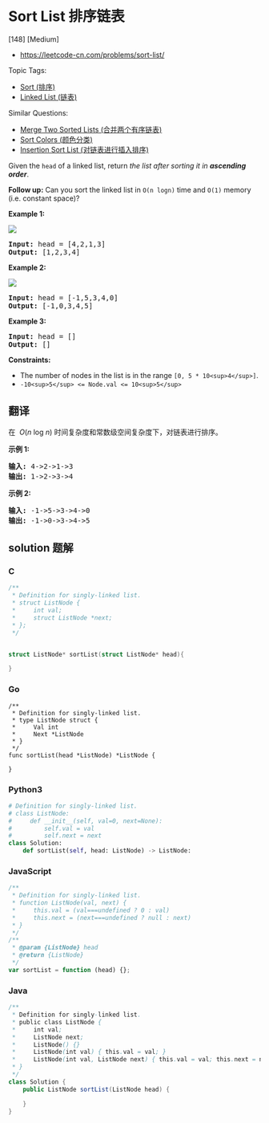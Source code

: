 # Sort List 排序链表

[148] [Medium]

- https://leetcode-cn.com/problems/sort-list/

Topic Tags:

- [Sort (排序)](https://leetcode-cn.com/tag/sort/)
- [Linked List (链表)](https://leetcode-cn.com/tag/linked-list/)

Similar Questions:

- [Merge Two Sorted Lists (合并两个有序链表)](https://leetcode-cn.com/problems/merge-two-sorted-lists/)
- [Sort Colors (颜色分类)](https://leetcode-cn.com/problems/sort-colors/)
- [Insertion Sort List (对链表进行插入排序)](https://leetcode-cn.com/problems/insertion-sort-list/)

Given the `head` of a linked list, return _the list after sorting it in **ascending order**_.

**Follow up:** Can you sort the linked list in `O(n logn)` time and `O(1)` memory (i.e. constant space)?

**Example 1:**

![](https://assets.leetcode.com/uploads/2020/09/14/sort_list_1.jpg)

<pre><strong>Input:</strong> head = [4,2,1,3]
<strong>Output:</strong> [1,2,3,4]
</pre>

**Example 2:**

![](https://assets.leetcode.com/uploads/2020/09/14/sort_list_2.jpg)

<pre><strong>Input:</strong> head = [-1,5,3,4,0]
<strong>Output:</strong> [-1,0,3,4,5]
</pre>

**Example 3:**

<pre><strong>Input:</strong> head = []
<strong>Output:</strong> []
</pre>

**Constraints:**

- The number of nodes in the list is in the range `[0, 5 * 10<sup>4</sup>]`.
- `-10<sup>5</sup> <= Node.val <= 10<sup>5</sup>`

## 翻译

在  *O*(*n* log *n*) 时间复杂度和常数级空间复杂度下，对链表进行排序。

**示例 1:**

<pre><strong>输入:</strong> 4-&gt;2-&gt;1-&gt;3
<strong>输出:</strong> 1-&gt;2-&gt;3-&gt;4
</pre>

**示例 2:**

<pre><strong>输入:</strong> -1-&gt;5-&gt;3-&gt;4-&gt;0
<strong>输出:</strong> -1-&gt;0-&gt;3-&gt;4-&gt;5</pre>

## solution 题解

### C

```c
/**
 * Definition for singly-linked list.
 * struct ListNode {
 *     int val;
 *     struct ListNode *next;
 * };
 */


struct ListNode* sortList(struct ListNode* head){

}
```

### Go

```golang
/**
 * Definition for singly-linked list.
 * type ListNode struct {
 *     Val int
 *     Next *ListNode
 * }
 */
func sortList(head *ListNode) *ListNode {

}
```

### Python3

```python
# Definition for singly-linked list.
# class ListNode:
#     def __init__(self, val=0, next=None):
#         self.val = val
#         self.next = next
class Solution:
    def sortList(self, head: ListNode) -> ListNode:

```

### JavaScript

```javascript
/**
 * Definition for singly-linked list.
 * function ListNode(val, next) {
 *     this.val = (val===undefined ? 0 : val)
 *     this.next = (next===undefined ? null : next)
 * }
 */
/**
 * @param {ListNode} head
 * @return {ListNode}
 */
var sortList = function (head) {};
```

### Java

```java
/**
 * Definition for singly-linked list.
 * public class ListNode {
 *     int val;
 *     ListNode next;
 *     ListNode() {}
 *     ListNode(int val) { this.val = val; }
 *     ListNode(int val, ListNode next) { this.val = val; this.next = next; }
 * }
 */
class Solution {
    public ListNode sortList(ListNode head) {

    }
}
```
